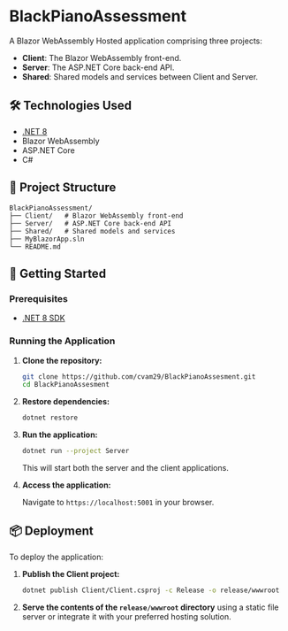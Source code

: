 

# BlackPianoAssessment

A Blazor WebAssembly Hosted application comprising three projects:

* **Client**: The Blazor WebAssembly front-end.
* **Server**: The ASP.NET Core back-end API.
* **Shared**: Shared models and services between Client and Server.

## 🛠️ Technologies Used

* [.NET 8](https://dotnet.microsoft.com/en-us/download/dotnet/8.0)
* Blazor WebAssembly
* ASP.NET Core
* C#

## 📁 Project Structure

```
BlackPianoAssessment/
├── Client/   # Blazor WebAssembly front-end
├── Server/   # ASP.NET Core back-end API
├── Shared/   # Shared models and services
├── MyBlazorApp.sln
└── README.md
```

## 🚀 Getting Started

### Prerequisites

* [.NET 8 SDK](https://dotnet.microsoft.com/en-us/download/dotnet/8.0)

### Running the Application

1. **Clone the repository:**

   ```bash
   git clone https://github.com/cvam29/BlackPianoAssesment.git
   cd BlackPianoAssesment
   ```

2. **Restore dependencies:**

   ```bash
   dotnet restore
   ```

3. **Run the application:**

   ```bash
   dotnet run --project Server
   ```

   This will start both the server and the client applications.

4. **Access the application:**

   Navigate to `https://localhost:5001` in your browser.

## 📦 Deployment

To deploy the application:

1. **Publish the Client project:**

   ```bash
   dotnet publish Client/Client.csproj -c Release -o release/wwwroot
   ```

2. **Serve the contents of the `release/wwwroot` directory** using a static file server or integrate it with your preferred hosting solution.



